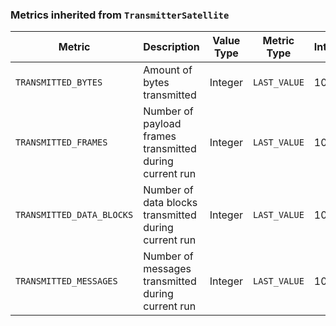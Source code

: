 <!-- markdownlint-disable MD041 -->
### Metrics inherited from `TransmitterSatellite`

| Metric | Description | Value Type | Metric Type | Interval |
|--------|-------------|------------|-------------|----------|
| `TRANSMITTED_BYTES` | Amount of bytes transmitted | Integer | `LAST_VALUE` | 10s |
| `TRANSMITTED_FRAMES` | Number of payload frames transmitted during current run | Integer | `LAST_VALUE` | 10s |
| `TRANSMITTED_DATA_BLOCKS` | Number of data blocks transmitted during current run | Integer | `LAST_VALUE` | 10s |
| `TRANSMITTED_MESSAGES` | Number of messages transmitted during current run | Integer | `LAST_VALUE` | 10s |
